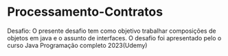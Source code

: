 # Processamento-Contratos
Desafio: O presente desafio tem como objetivo trabalhar composições de objetos em java e o assunto de interfaces. 
O desafio foi apresentado pelo o curso Java Programação completo 2023(Udemy)

